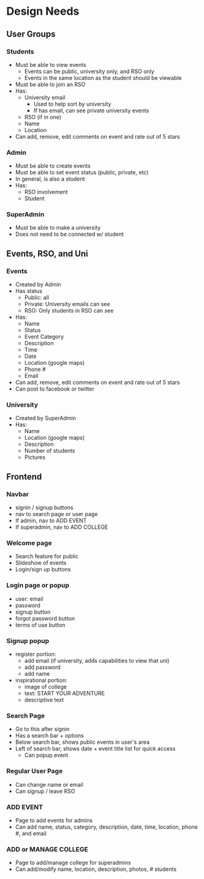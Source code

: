 
# Design Needs

## User Groups
### Students
* Must be able to view events 
	* Events can be public, university only, and RSO only
	* Events in the same location as the student should be viewable
* Must be able to join an RSO
* Has:
	* University email
		* Used to help sort by university
		* If has email, can see private university events
	* RSO (if in one)
	* Name
	* Location
* Can add, remove, edit comments on event and rate out of 5 stars

### Admin
* Must be able to create events
* Must be able to set event status (public, private, etc)
* In general, is also a student
* Has:
	* RSO involvement
	* Student

### SuperAdmin
* Must be able to make a university
* Does not need to be connected w/ student



## Events, RSO, and Uni
### Events
* Created by Admin
* Has status
	* Public: all
	* Private: University emails can see
	* RSO: Only students in RSO can see
* Has:
	* Name
	* Status
	* Event Category
	* Description
	* Time
	* Date
	* Location (google maps)
	* Phone #
	* Email
* Can add, remove, edit comments on event and rate out of 5 stars
* Can post to facebook or twitter

### University
* Created by SuperAdmin
* Has:
	* Name
	* Location (google maps)
	* Description
	* Number of students
	* Pictures

## Frontend
### Navbar
* signin / signup buttons
* nav to search page or user page
* If admin, nav to ADD EVENT
* If superadmin, nav to ADD COLLEGE
### Welcome page
* Search feature for public
* Slideshow of events
* Login/sign up buttons
### Login page or popup
* user: email
* password
* signup button
* forgot password button
* terms of use button
### Signup popup
* register portion:
	* add email (if university, adds capabilities to view that uni)
	* add password
	* add name
* inspirational portion:
	* image of college
	* text: START YOUR ADVENTURE
	* descriptive text
### Search Page
* Go to this after signin
* Has a search bar + options
* Below search bar, shows public events in user's area
* Left of search bar, shows date + event title list for quick access
	* Can popup event
### Regular User Page
* Can change name or email
* Can signup / leave RSO

### ADD EVENT
* Page to add events for admins
* Can add name, status, category, description, date, time, location, phone #, and email


### ADD or MANAGE COLLEGE
* Page to add/manage college for superadmins
* Can add/modify name, location, description, photos, # students
